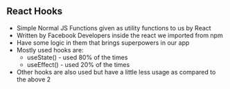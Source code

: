 ## React Hooks
- Simple Normal JS Functions given as utility functions to us by React
- Written by Facebook Developers inside the react we imported from npm
- Have some logic in them that brings superpowers in our app
- Mostly used hooks are: 
   - useState() - used 80% of the times
   - useEffect() - used 20% of the times
- Other hooks are also used but have a little less usage as compared to the above 2

